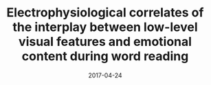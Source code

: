 ---
title: "Electrophysiological correlates of the interplay between low-level visual features and emotional content during word reading"
summary: Preregistration, materials, data, analysis scripts, and preprint of the study reported in [this paper](https://doi.org/10.1038/s41598-018-30701-5).
tags:
- attention
- emotion
- EEG
- ERP
- BF
date: "2017-04-24"

# Optional external URL for project (replaces project detail page).
external_link: https://doi.org/10.17605/OSF.IO/C7G9Y

# Featured image
# To use, place an image named `featured.jpg/png` in your page's folder.
# Placement options: 1 = Full column width, 2 = Out-set, 3 = Screen-width
# Focal point options: Smart, Center, TopLeft, Top, TopRight, Left, Right, BottomLeft, Bottom, BottomRight
# Set `preview_only` to `true` to just use the image for thumbnails.
image:
  placement: 1
  caption: ""
  focal_point: "Smart"
  preview_only: true
  alt_text: "" # An optional description of the image for screen readers
---